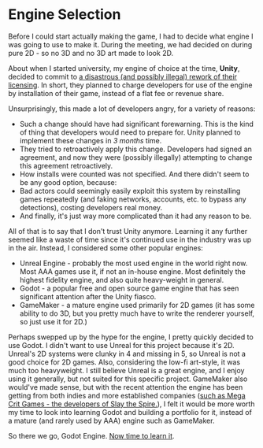# Engine Selection

Before I could start actually making the game, I had to decide what engine I was going to use to make it. During the meeting, we had decided on during pure 2D - so no 3D and no 3D art made to look 2D. 

About when I started university, my engine of choice at the time, **Unity**, decided to commit to [a disastrous (and possibly illegal) rework of their licensing](https://en.wikipedia.org/wiki/Unity_(game_engine)#Runtime_fee). 
In short, they planned to charge developers for use of the engine by installation of their game, instead of a flat fee or revenue share. 

Unsurprisingly, this made a lot of developers angry, for a variety of reasons:
* Such a change should have had significant forewarning. This is the kind of thing that developers would need to prepare for. Unity planned to implement these changes in _3 months_ time.
* They tried to retroactively apply this change. Developers had signed an agreement, and now they were (possibly illegally) attempting to change this agreement retroactively.
* How installs were counted was not specified. And there didn't seem to be any good option, because:
* Bad actors could seemingly easily exploit this system by reinstalling games repeatedly (and faking networks, accounts, etc. to bypass any detections), costing developers real money.
* And finally, it's just way more complicated than it had any reason to be.

All of that is to say that I don't trust Unity anymore. Learning it any further seemed like a waste of time since it's continued use in the industry was up in the air. Instead, I considered some other popular engines:
* Unreal Engine - probably the most used engine in the world right now. Most AAA games use it, if not an in-house engine. Most definitely the highest fidelity engine, and also quite heavy-weight in general.
* Godot - a popular free and open source game engine that has seen significant attention after the Unity fiasco.
* GameMaker - a mature engine used primarily for 2D games (it has some ability to do 3D, but you pretty much have to write the renderer yourself, so just use it for 2D.)

Perhaps swepped up by the hype for the engine, I pretty quickly decided to use Godot. I didn't want to use Unreal for 
this project because it's 2D. Unreal's 2D systems were clunky in 4 and missing in 5, so Unreal is not a good choice 
for 2D games. Also, considering the low-fi art-style, it was much too heavyweight. I still believe Unreal is a great 
engine, and I enjoy using it generally, but not suited for this specific project. GameMaker also would've made sense,
but with the recent attention the engine has been getting from both indies and more established companies
([such as Mega Crit Games - the developers of Slay the Spire.](https://caseyyano.com/on-evaluating-godot-b35ea86e8cf4)),
I felt it would be more worth my time to look into learning Godot and building a portfolio for it, instead of a mature 
(and rarely used by AAA) engine such as GameMaker.

So there we go, Godot Engine. [Now time to learn it](The-Basics.md).
